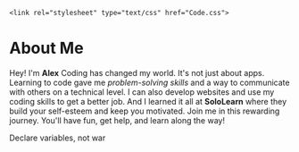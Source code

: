 <!DOCTYPE html>
<html lang="en">
<head>
    <meta charset="UTF-8">
    <meta name="viewport" content="width=device-width, initial-scale=1.0">
    
    <link rel="stylesheet" type="text/css" href="Code.css">
    
</head>
<body>
    <!--About Me section start-->
    <div class="selection">
        <h1><span>About Me</span></h1>
        <p>
            Hey! I'm <strong>Alex</strong> Coding has changed my world. It's not just about apps. Learning to code gave me <i>problem-solving skills</i> and a way to communicate with others on a technical level. I can also develop websites and use my coding skills to get a better job. And I learned it all at <strong>SoloLearn</strong> where they build your self-esteem and keep you motivated. Join me in this rewarding journey. You'll have fun, get help, and learn along the way!
        </p>
        <p class="quote">Declare variables, not war</p>
    </div>
    <!--About Me section end-->
    
</body>
</html>
